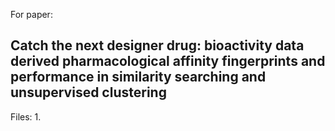 For paper: 
## Catch the next designer drug: bioactivity data derived pharmacological affinity fingerprints and performance in similarity searching and unsupervised clustering

Files:
1. 
